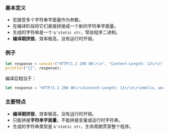 ### 基本定义
- 宏接受多个字符串字面量作为参数。
- 在编译阶段将它们直接拼接成一个新的字符串字面量。
- 生成的字符串是一个 `&'static str`，常驻程序二进制。
- **编译期拼接**，效率极高，没有运行时开销。
### 例子
```rust
let response = concat!("HTTP/1.1 200 OK\r\n", "Content-Length: 13\r\n", "\r\n", "Hello, world!");
println!("{}", response);
```
编译后相当于：
```rust
let response = "HTTP/1.1 200 OK\r\nContent-Length: 13\r\n\r\nHello, world!";

```
### 主要特点
- **编译期拼接**，效率极高，没有运行时开销。
- 只能拼接**字符串字面量**，不能拼接变量或运行时字符串。
- 生成的字符串类型是 `&'static str`，生命周期贯穿整个程序。